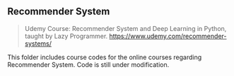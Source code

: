 ## Recommender System
> Udemy Course: Recommender System and Deep Learning in Python, taught by Lazy Programmer.
> https://www.udemy.com/recommender-systems/

This folder includes course codes for the online courses regarding Recommender System.
Code is still under modification.